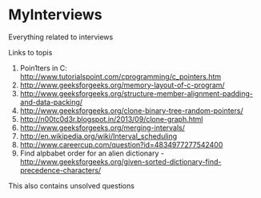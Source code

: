 MyInterviews
============

Everything related to interviews

Links to topis

1. Poin1ters in C: http://www.tutorialspoint.com/cprogramming/c_pointers.htm
2. http://www.geeksforgeeks.org/memory-layout-of-c-program/
3. http://www.geeksforgeeks.org/structure-member-alignment-padding-and-data-packing/
4. http://www.geeksforgeeks.org/clone-binary-tree-random-pointers/
5. http://n00tc0d3r.blogspot.in/2013/09/clone-graph.html
6. http://www.geeksforgeeks.org/merging-intervals/
7. http://en.wikipedia.org/wiki/Interval_scheduling
8. http://www.careercup.com/question?id=4834977277542400
9. Find alpbabet order for an alien dictionary - http://www.geeksforgeeks.org/given-sorted-dictionary-find-precedence-characters/



This also contains unsolved questions
